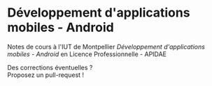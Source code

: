 # Développement d'applications mobiles - Android

Notes de cours à l'IUT de Montpellier *Développement d'applications mobiles - Android* en
Licence Professionnelle - APIDAE

Des corrections éventuelles ?  
Proposez un pull-request !
